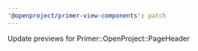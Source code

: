 ```yaml
---
'@openproject/primer-view-components': patch
---
```


Update previews for Primer::OpenProject::PageHeader
